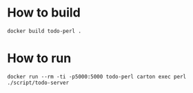 # How to build

```
docker build todo-perl .
```

# How to run

```
docker run --rm -ti -p5000:5000 todo-perl carton exec perl ./script/todo-server
```
